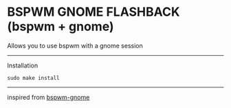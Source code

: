 # BSPWM GNOME FLASHBACK (bspwm + gnome)

Allows you to use bspwm with a gnome session

---

Installation

```shell
sudo make install
```

---

inspired from [bspwm-gnome](https://github.com/simrat39/bspwm-gnome)
